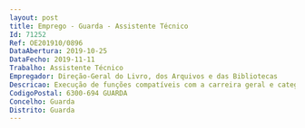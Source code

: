 ```yaml
--- 
layout: post
title: Emprego - Guarda - Assistente Técnico
Id: 71252
Ref: OE201910/0896
DataAbertura: 2019-10-25
DataFecho: 2019-11-11
Trabalho: Assistente Técnico
Empregador: Direção-Geral do Livro, dos Arquivos e das Bibliotecas
Descricao: Execução de funções compatíveis com a carreira geral e categoria de assistente técnica, tal como se encontram caracterizadas no mapa anexo à Lei Geral do Trabalho em Funções Públicas, referido no n.º 2, art.º 88.º da LGTFP, aprovada pela Lei n.º 35 2014, de 20 de junho, na sua atual redação. E, ainda, a execução de tarefas e atividades relacionadas com as competências legalmente atribuídas aos Arquivos Distritais, designadamente • atendimento ao público, nomeadamente no serviço de leitura • certificação de documentos • expediente e arquivo • faturação e orçamentação de reproduções e serviços previstos na tabela em vigor • reprodução de documentos (digitalização).
CodigoPostal: 6300-694 GUARDA
Concelho: Guarda
Distrito: Guarda
--- 
```

